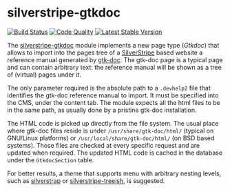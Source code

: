 silverstripe-gtkdoc
===================
[![Build Status](https://travis-ci.org/ntd/silverstripe-gtkdoc.svg?branch=master)](https://travis-ci.org/ntd/silverstripe-gtkdoc)
[![Code Quality](https://scrutinizer-ci.com/g/ntd/silverstripe-autotoc/badges/quality-score.png?b=master)](https://scrutinizer-ci.com/g/ntd/silverstripe-autotoc/?branch=master)
[![Latest Stable Version](https://poser.pugx.org/entidi/silverstripe-gtkdoc/v/stable)](https://packagist.org/packages/entidi/silverstripe-gtkdoc)

The [silverstripe-gtkdoc](http://gtkdoc.entidi.com/) module implements
a new page type (*Gtkdoc*) that allows to import into the pages tree of
a [SilverStripe](http://www.silverstripe.org) based website a reference
manual generated by [gtk-doc](http://www.gtk.org/gtk-doc/). The gtk-doc
page is a typical page and can contain arbitrary text: the reference
manual will be shown as a tree of (virtual) pages under it.

The only parameter required is the absolute path to a `.devhelp2` file
that identifies the gtk-doc reference manual to import. It must be
specified into the CMS, under the content tab. The module expects all
the html files to be in the same path, as usually done by a pristine
gtk-doc installation.

The HTML code is picked up directly from the file system. The usual
place where gtk-doc files reside is under `/usr/share/gtk-doc/html/`
(typical on GNU/Linux platforms) or `/usr/local/share/gtk-doc/html/`
(on BSD based systems). Those files are checked at every specific
request and are updated when required. The updated HTML code is
cached in the database under the `GtkdocSection` table.

For better results, a theme that supports menu with arbitrary nesting
levels, such as [silverstrap](http://dev.entidi.com/p/silverstrap/) or
[silverstripe-treeish](http://dev.entidi.com/p/silverstripe-treeish/),
is suggested.
